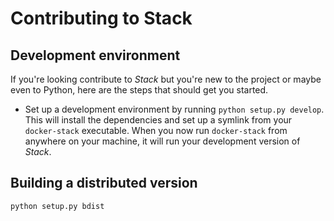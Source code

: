 Contributing to Stack
=====================

Development environment
-----------------------
If you're looking contribute to _Stack_ but you're new to the project
or maybe even to Python, here are the steps that should get you started.

* Set up a development environment by running `python setup.py develop`.
 This will install the dependencies and set up a symlink from your
 `docker-stack` executable.
 When you now run `docker-stack` from anywhere on your machine,
 it will run your development version of _Stack_.
 
Building a distributed version
------------------------------
`python setup.py bdist`
